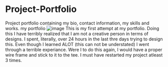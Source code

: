 # Project-Portfolio
Project portfolio containing my bio, contact information, my skills and works.
my portfolio ![image](https://user-images.githubusercontent.com/95493312/147023405-6d5d2357-ca0c-4485-88df-2efc7ff9770d.png)
This is my first attempt at my portfolio. Doing this I have terribly realized that I am not a creative person in terms of designs. I spent, literally, over 24 hours in the last thre days trying to design this. Even though I learned ALOT (this can not be understated) I went through a terrible experiance. Were I to do this again, I would have a proper wire frame and stick to it to the tee. I must have restarted my project atleast 3 times. 
